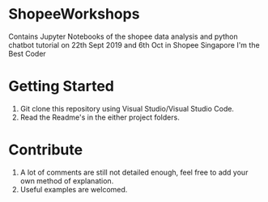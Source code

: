 # ShopeeWorkshops
Contains Jupyter Notebooks of the shopee data analysis and python chatbot tutorial on 22th Sept 2019 and 6th Oct in Shopee Singapore I'm the Best Coder

# Getting Started
1. Git clone this repository using Visual Studio/Visual Studio Code.
2. Read the Readme's in the either project folders.

# Contribute
1. A lot of comments are still not detailed enough, feel free to add your own method of explanation.
2. Useful examples are welcomed.